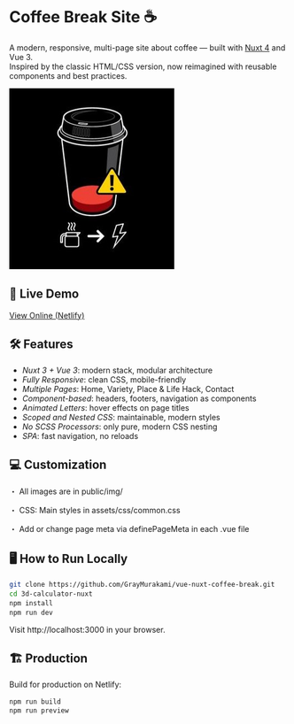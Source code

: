 # Coffee Break Site ☕️

A modern, responsive, multi-page site about coffee — built with [Nuxt 4](https://nuxt.com/) and Vue 3.  
Inspired by the classic HTML/CSS version, now reimagined with reusable components and best practices.

![Coffee Break Screenshot](public/img/common/coffee_logo2.jpeg)

## 🚀 Live Demo

[View Online (Netlify)](https://coffee-break-bygray.netlify.app/)

## 🛠️ Features

- *Nuxt 3 + Vue 3*: modern stack, modular architecture
- *Fully Responsive*: clean CSS, mobile-friendly
- *Multiple Pages*: Home, Variety, Place & Life Hack, Contact
- *Component-based*: headers, footers, navigation as components
- *Animated Letters*: hover effects on page titles
- *Scoped and Nested CSS*: maintainable, modern styles
- *No SCSS Processors*: only pure, modern CSS nesting
- *SPA*: fast navigation, no reloads

## 💻 Customization

・ All images are in public/img/

・ CSS: Main styles in assets/css/common.css

・ Add or change page meta via definePageMeta in each .vue file

## 🖥️ How to Run Locally

```bash
git clone https://github.com/GrayMurakami/vue-nuxt-coffee-break.git
cd 3d-calculator-nuxt
npm install
npm run dev
```
Visit http://localhost:3000 in your browser.


## 🏗️ Production
Build for production on Netlify:

```bash
npm run build
npm run preview
